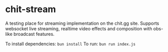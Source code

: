# chit-stream
A testing place for streaming implementation on the chit.gg site. Supports websocket live streaming, realtime video effects and composition with obs-like broadcast features.

To install dependencies: `bun install`
To run: `bun run index.js`